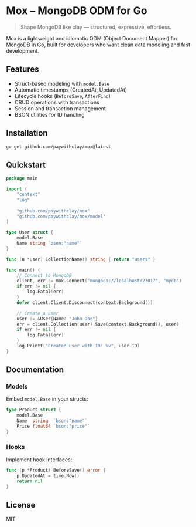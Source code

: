 # Mox – MongoDB ODM for Go

> Shape MongoDB like clay — structured, expressive, effortless.

Mox is a lightweight and idiomatic ODM (Object Document Mapper) for MongoDB in Go, built for developers who want clean data modeling and fast development.

## Features

- Struct-based modeling with `model.Base`
- Automatic timestamps (CreatedAt, UpdatedAt)
- Lifecycle hooks (`BeforeSave`, `AfterFind`)
- CRUD operations with transactions
- Session and transaction management
- BSON utilities for ID handling

## Installation

```bash
go get github.com/paywithclay/mox@latest
```

## Quickstart

```go
package main

import (
	"context"
	"log"
	
	"github.com/paywithclay/mox"
	"github.com/paywithclay/mox/model"
)

type User struct {
	model.Base
	Name string `bson:"name"`
}

func (u *User) CollectionName() string { return "users" }

func main() {
	// Connect to MongoDB
	client, err := mox.Connect("mongodb://localhost:27017", "mydb")
	if err != nil {
		log.Fatal(err)
	}
	defer client.Client.Disconnect(context.Background())

	// Create a user
	user := &User{Name: "John Doe"}
	err = client.Collection(user).Save(context.Background(), user)
	if err != nil {
		log.Fatal(err)
	}
	log.Printf("Created user with ID: %v", user.ID)
}
```

## Documentation

### Models
Embed `model.Base` in your structs:
```go
type Product struct {
	model.Base
	Name  string  `bson:"name"`
	Price float64 `bson:"price"`
}
```

### Hooks
Implement hook interfaces:
```go
func (p *Product) BeforeSave() error {
	p.UpdatedAt = time.Now()
	return nil
}
```

## License

MIT